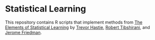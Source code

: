 # Statistical Learning
This repository contains R scripts that implement methods from [The Elements of Statistical Learning](http://statweb.stanford.edu/~tibs/ElemStatLearn/) by [Trevor Hastie](http://web.stanford.edu/~hastie/), [Robert Tibshirani](http://statweb.stanford.edu/~tibs/), and [Jerome Friedman](https://statweb.stanford.edu/~jhf/).
